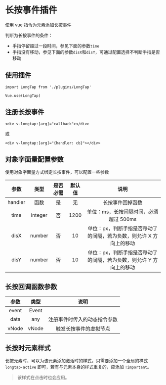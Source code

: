 # 长按事件插件

使用 vue 指令为元素添加长按事件

判断为长按事件的条件：

* 手指停留超过一段时间，参见下面的参数`time`
* 手指没有移动，参见下面的参数`disX`和`disY`，可通过配置选择不判断手指是否移动

## 使用插件

`import LongTap from './plugins/LongTap'`

`Vue.use(LongTap)`

## 注册长按事件

`<div v-longtap:[arg]="callback"></div>`

或

`<div v-longtap:[arg]="{handler: cb}"></div>`

## 对象字面量配置参数

使用对象字面量方式绑定长按事件，可以配置一些参数

| 参数    | 类型    | 是否必需 | 默认值 | 说明                                                                |
| :-----: | :-----: | :------: | :----: | :-----------------------------------------------------------------: |
| handler | 函数    | 是       | 无     | 长按事件回掉函数                                                    |
| time    | integer | 否       | 1200   | 单位：ms，长按间隔时间，必须超过 500ms                              |
| disX    | number  | 否       | 10     | 单位：px，判断手指是否移动了的间隔，若为负数，则允许 X 方向上的移动 |
| disY    | number  | 否       | 10     | 单位：px，判断手指是否移动了的间隔，若为负数，则允许 Y 方向上的移动 |

## 长按回调函数参数

| 参数  | 类型    | 说明                   |
| :---: | :-----: | :--------------------: |
| event | Event   |                        |
| data  | any     | 注册事件时传入的动态指令参数     |
| vNode | vNode   | 触发长按事件的虚拟节点 |

## 长按时元素样式

长按元素时，可以为该元素添加激活时的样式，只需要添加一个全局的样式 `longtap-active` 即可，若有与元素本身的样式重复的，应添加 `!important`。

> 该样式在点击时也会应用。